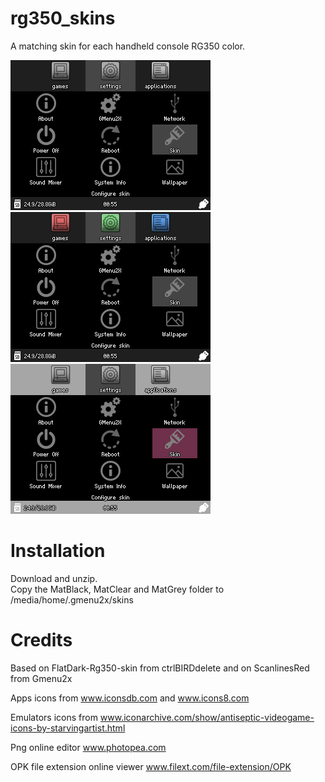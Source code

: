 # rg350_skins
A matching skin for each handheld console RG350 color.

![](Screenshots/screenshot01.png) ![](Screenshots/screenshot02.png)
![](Screenshots/screenshot03.png)

# Installation
Download and unzip.\
Copy the MatBlack, MatClear and MatGrey folder to /media/home/.gmenu2x/skins

# Credits 
Based on FlatDark-Rg350-skin from ctrlBIRDdelete and on ScanlinesRed from Gmenu2x

Apps icons from www.iconsdb.com and www.icons8.com

Emulators icons from www.iconarchive.com/show/antiseptic-videogame-icons-by-starvingartist.html

Png online editor www.photopea.com

OPK file extension online viewer www.filext.com/file-extension/OPK
